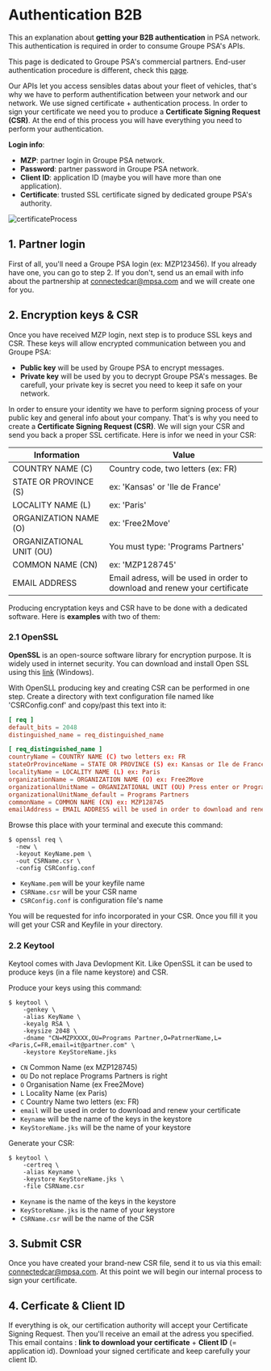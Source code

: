 # Authentication B2B
This an explanation about **getting your B2B authentication** in PSA network. This authentication is required in order to consume Groupe PSA's APIs.

This page is dedicated to Groupe PSA's commercial partners. End-user authentication procedure is different, check this [page]({{site.baseurl}}/webapi/b2c/).

Our APIs let you access sensibles datas about your fleet of vehicles, that's why we have to perform authentification between your network  and our network. We use signed certificate + authentication process. In order to sign your certificate we need you to produce a **Certificate Signing Request (CSR)**. At the end of this process you will have everything you need to perform your authentication.

**Login info**:
- **MZP**: partner login in Groupe PSA network.
- **Password**: partner password in Groupe PSA network.
- **Client ID**: application ID (maybe you will have more than one application).
- **Certificate**: trusted SSL certificate signed by dedicated groupe PSA's authority.

<img src="{{site.baseurl}}/assets/images/certificateProcess.png" alt="certificateProcess" style="max-width: 580px">

## 1. Partner login

First of all, you'll need a Groupe PSA login (ex: MZP123456). If you already have one, you can go to step 2. If you don't, send us an email with info about the partnership at <connectedcar@mpsa.com> and we will create one for you.

## 2. Encryption keys & CSR

Once you have received MZP login, next step is to produce SSL keys and CSR. These keys will allow encrypted communication between you and Groupe PSA:
- **Public key** will be used by Groupe PSA to encrypt messages.
- **Private key** will be used by you to decrypt Groupe PSA's messages. Be carefull, your private key is secret you need to keep it safe on your network.

In order to ensure your identity we have to perform signing process of your public key and general info about your company. That's is why you need to create a **Certificate Signing Request (CSR)**. We will sign your CSR and send you back a proper SSL certificate. Here is infor we need in your CSR:

|Information|Value|
|-|-|
| COUNTRY NAME (C) | Country code, two letters (ex: FR) |
| STATE OR PROVINCE (S) | ex: 'Kansas' or 'Ile de France' |
| LOCALITY NAME (L) | ex: 'Paris' |
| ORGANIZATION NAME (O) | ex: 'Free2Move' |
| ORGANIZATIONAL UNIT (OU) | You must type: 'Programs Partners' |
| COMMON NAME (CN) | ex: 'MZP128745' |
| EMAIL ADDRESS | Email adress, will be used in order to download and renew your certificate |


Producing encryptation keys and CSR have to be done with a dedicated software. Here is **examples** with two of them:

### 2.1 OpenSSL
**OpenSSL** is an open-source software library for encryption purpose. It is widely used in internet security. You can download and install Open SSL using this [link](https://slproweb.com/products/Win32OpenSSL.html) (Windows).

With OpenSLL producing key and creating CSR can be performed in one step. Create a directory with text configuration file named like 'CSRConfig.conf' and copy/past this text into it:

```conf
[ req ]
default_bits = 2048
distinguished_name = req_distinguished_name

[ req_distinguished_name ]
countryName = COUNTRY NAME (C) two letters ex: FR
stateOrProvinceName = STATE OR PROVINCE (S) ex: Kansas or Ile de France
localityName = LOCALITY NAME (L) ex: Paris
organizationName = ORGANIZATION NAME (O) ex: Free2Move
organizationalUnitName = ORGANIZATIONAL UNIT (OU) Press enter or Programs Partners
organizationalUnitName_default = Programs Partners
commonName = COMMON NAME (CN) ex: MZP128745
emailAddress = EMAIL ADDRESS will be used in order to download and renew your certificate
```

Browse this place with your terminal and execute this command:

```shell
$ openssl req \
  -new \
  -keyout KeyName.pem \
  -out CSRName.csr \
  -config CSRConfig.conf
```

- `KeyName.pem` will be your keyfile name
- `CSRName.csr` will be your CSR name
- `CSRConfig.conf` is configuration file's name

You will be requested for info incorporated in your CSR. Once you fill it you will get your CSR and Keyfile in your directory.

### 2.2 Keytool
Keytool comes with Java Devlopment Kit. Like OpenSSL it can be used to produce keys (in a file name keystore) and CSR.

Produce your keys using this command:

```shell
$ keytool \
    -genkey \
    -alias KeyName \
    -keyalg RSA \
    -keysize 2048 \
    -dname "CN=MZPXXXX,OU=Programs Partner,O=PatrnerName,L=<Paris,C=FR,email=it@partner.com" \
    -keystore KeyStoreName.jks
```

  - `CN` Common Name (ex MZP128745)
  - `OU` Do not replace Programs Partners is right
  - `O` Organisation Name (ex Free2Move)
  - `L` Locality Name (ex Paris)
  - `C` Country Name two letters (ex: FR)
  - `email` will be used in order to download and renew your certificate
  - `Keyname` will be the name of the keys in the keystore
  - `KeyStoreName.jks` will be the name of your keystore

Generate your CSR:

```shell
$ keytool \
    -certreq \
    -alias Keyname \
    -keystore KeyStoreName.jks \
    -file CSRName.csr
```


  - `Keyname` is the name of the keys in the keystore
  - `KeyStoreName.jks` is the name of your keystore
  - `CSRName.csr` will be the name of the CSR

## 3. Submit CSR
Once you have created your brand-new CSR file, send it to us via this email: <connectedcar@mpsa.com>.
At this point we will begin our internal process to sign your certificate.

## 4. Cerficate & Client ID
If everything is ok, our certification authority will accept your Certificate Signing Request. Then you'll receive an email at the adress you specified. This email contains : **link to download your certificate** + **Client ID** (= application id).
Download your signed certificate and keep carefully your client ID.
